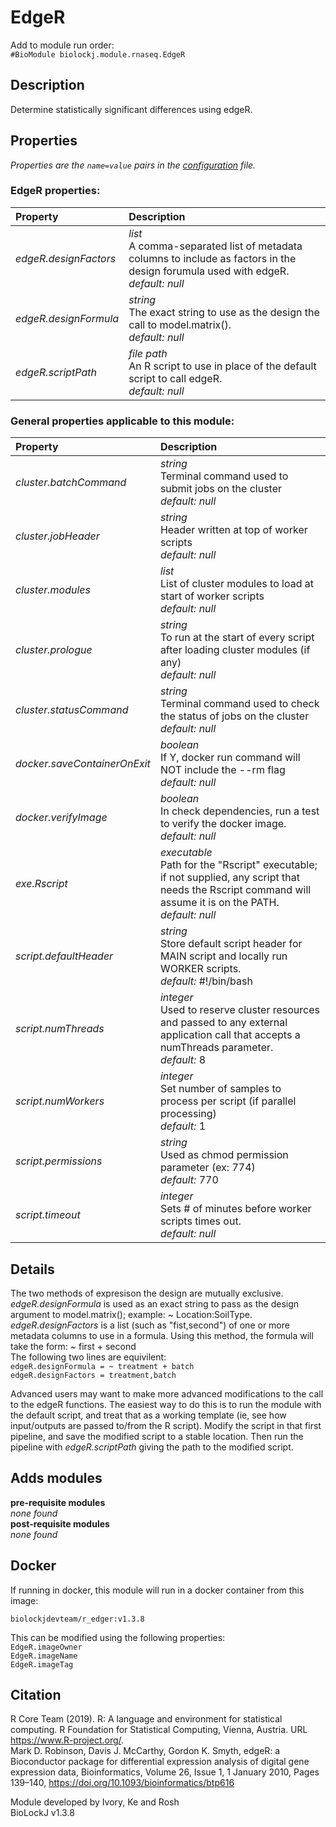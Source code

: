 # EdgeR
Add to module run order:                    
`#BioModule biolockj.module.rnaseq.EdgeR`

## Description 
Determine statistically significant differences using edgeR.

## Properties 
*Properties are the `name=value` pairs in the [configuration](../../../Configuration#properties) file.*                   

### EdgeR properties: 
| Property| Description |
| :--- | :--- |
| *edgeR.designFactors* | _list_ <br>A comma-separated list of metadata columns to include as factors in the design forumula used with edgeR.<br>*default:*  *null* |
| *edgeR.designFormula* | _string_ <br>The exact string to use as the design the call to model.matrix().<br>*default:*  *null* |
| *edgeR.scriptPath* | _file path_ <br>An R script to use in place of the default script to call edgeR.<br>*default:*  *null* |

### General properties applicable to this module: 
| Property| Description |
| :--- | :--- |
| *cluster.batchCommand* | _string_ <br>Terminal command used to submit jobs on the cluster<br>*default:*  *null* |
| *cluster.jobHeader* | _string_ <br>Header written at top of worker scripts<br>*default:*  *null* |
| *cluster.modules* | _list_ <br>List of cluster modules to load at start of worker scripts<br>*default:*  *null* |
| *cluster.prologue* | _string_ <br>To run at the start of every script after loading cluster modules (if any)<br>*default:*  *null* |
| *cluster.statusCommand* | _string_ <br>Terminal command used to check the status of jobs on the cluster<br>*default:*  *null* |
| *docker.saveContainerOnExit* | _boolean_ <br>If Y, docker run command will NOT include the --rm flag<br>*default:*  *null* |
| *docker.verifyImage* | _boolean_ <br>In check dependencies, run a test to verify the docker image.<br>*default:*  *null* |
| *exe.Rscript* | _executable_ <br>Path for the "Rscript" executable; if not supplied, any script that needs the Rscript command will assume it is on the PATH.<br>*default:*  *null* |
| *script.defaultHeader* | _string_ <br>Store default script header for MAIN script and locally run WORKER scripts.<br>*default:*  #!/bin/bash |
| *script.numThreads* | _integer_ <br>Used to reserve cluster resources and passed to any external application call that accepts a numThreads parameter.<br>*default:*  8 |
| *script.numWorkers* | _integer_ <br>Set number of samples to process per script (if parallel processing)<br>*default:*  1 |
| *script.permissions* | _string_ <br>Used as chmod permission parameter (ex: 774)<br>*default:*  770 |
| *script.timeout* | _integer_ <br>Sets # of minutes before worker scripts times out.<br>*default:*  *null* |

## Details 
The two methods of expresison the design are mutually exclusive.<br>*edgeR.designFormula* is used as an exact string to pass as the design argument to model.matrix(); example:  ~ Location:SoilType. *edgeR.designFactors* is a list (such as "fist,second") of one or more metadata columns to use in a formula. Using this method, the formula will take the form:  ~ first + second  <br>The following two lines are equivilent:<br>`edgeR.designFormula = ~ treatment + batch`<br>`edgeR.designFactors = treatment,batch `

Advanced users may want to make more advanced modifications to the call to the edgeR functions.  The easiest way to do this is to run the module with the default script, and treat that as a working template (ie, see how input/outputs are passed to/from the R script).  Modify the script in that first pipeline, and save the modified script to a stable location.  Then run the pipeline with *edgeR.scriptPath* giving the path to the modified script.

## Adds modules 
**pre-requisite modules**                    
*none found*                   
**post-requisite modules**                    
*none found*                   

## Docker 
If running in docker, this module will run in a docker container from this image:<br>
```
biolockjdevteam/r_edger:v1.3.8
```
This can be modified using the following properties:<br>
`EdgeR.imageOwner`<br>
`EdgeR.imageName`<br>
`EdgeR.imageTag`<br>

## Citation 
R Core Team (2019). R: A language and environment for statistical computing. R Foundation for Statistical Computing, Vienna, Austria. URL https://www.R-project.org/.                   
Mark D. Robinson, Davis J. McCarthy, Gordon K. Smyth, edgeR: a Bioconductor package for differential expression analysis of digital gene expression data, Bioinformatics, Volume 26, Issue 1, 1 January 2010, Pages 139–140, https://doi.org/10.1093/bioinformatics/btp616                   
                   
Module developed by Ivory, Ke and Rosh                   
BioLockJ v1.3.8

